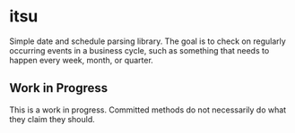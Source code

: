 itsu
====

Simple date and schedule parsing library. The goal is to check on regularly occurring events in a business cycle, such as something that needs to happen every week, month, or quarter.

Work in Progress
----------------

This is a work in progress. Committed methods do not necessarily do what they claim they should.

